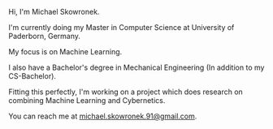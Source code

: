 Hi, I'm Michael Skowronek.

I'm currently doing my Master in Computer Science at University of Paderborn, Germany.

My focus is on Machine Learning.

I also have a Bachelor's degree in Mechanical Engineering (In addition to my CS-Bachelor).

Fitting this perfectly, I'm working on a project which does research on combining Machine Learning and Cybernetics.

You can reach me at michael.skowronek.91@gmail.com.
